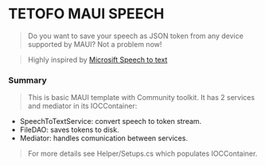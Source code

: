 # TETOFO MAUI SPEECH

> Do you want to save your speech as JSON token from any device supported by MAUI? Not a problem now!

> Highly inspired by [Microsift Speech to text](https://learn.microsoft.com/en-us/dotnet/communitytoolkit/maui/essentials/speech-to-text?tabs=windows)

### Summary

> This is basic MAUI template with Community toolkit. It has 2 services and mediator in its IOCContainer:

- SpeechToTextService: convert speech to token stream.
- FileDAO: saves tokens to disk.
- Mediator: handles comunication between services.

> For more details see Helper/Setups.cs which populates IOCContainer.